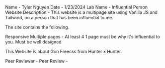 Name - Tyler Nguyen
Date - 1/23/2024
Lab Name - Influential Person Website
Description - This website is a multipage site using Vanilla JS and Tailwind, on a person that has been influential to me. 

The site contains the following.

Responsive
Multiple pages - At least 4
1 page must be why it's influential to you.
Must be well designed 

This Website is about Gon Freecss from Hunter x Hunter.

Peer Reviewer -
Peer Review -